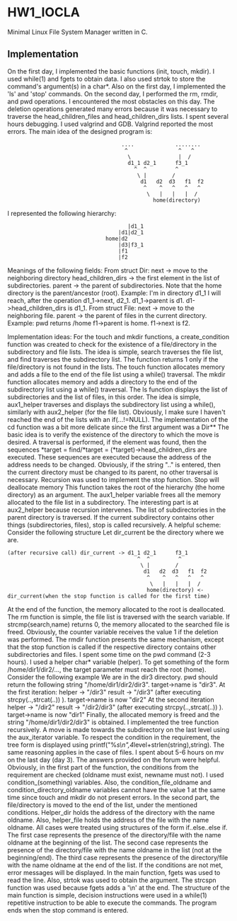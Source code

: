 # HW1_IOCLA

Minimal Linux File System Manager written in C.

## Implementation
On the first day, I implemented the basic functions (init, touch, mkdir).
I used while(1) and fgets to obtain data. I also used strtok to store the command's argument(s) in a char*.
Also on the first day, I implemented the 'ls' and 'stop' commands.
On the second day, I performed the rm, rmdir, and pwd operations.
I encountered the most obstacles on this day.
The deletion operations generated many errors because it was necessary to traverse the head_children_files and head_children_dirs lists.
I spent several hours debugging.
I used valgrind and GDB. Valgrind reported the most errors.
The main idea of the designed program is:
```
                                    ....             ........
                                     ^                ^   ^
                                      \               |  /
                                      d1_1 d2_1      f3_1
                                        ^  ^         ^
                                         \ |        /
                                          d1   d2  d3   f1  f2
                                           ^    ^   ^   ^   ^
                                            \   |   |   |  /
                                              home(directory)
```

I represented the following hierarchy:
```
                                      |d1_1   
                                   |d1|d2_1
                               home|d2
                                   |d3|f3_1
                                   |f1
                                   |f2
```
Meanings of the following fields:
From struct Dir:
next -> move to the neighboring directory
head_children_dirs -> the first element in the list of subdirectories. 
parent -> the parent of subdirectories. Note that the home directory is the parent/ancestor (root).
Example: I'm in directory d1_1
I will reach, after the operation d1_1->next, d2_1.
d1_1->parent is d1.
d1->head_children_dirs is d1_1.
From struct File:
next -> move to the neighboring file.
parent -> the parent of files in the current directory.
Example: pwd returns /home
f1->parent is home.
f1->next is f2.

Implementation ideas:
For the touch and mkdir functions, a create_condition function was created to check for the existence of a file/directory in the subdirectory and file lists.
The idea is simple, search traverses the file list, and find traverses the subdirectory list. The function returns 1 only if the file/directory is not found in the lists.
The touch function allocates memory and adds a file to the end of the file list using a while() traversal.
The mkdir function allocates memory and adds a directory to the end of the subdirectory list using a while() traversal.
The ls function displays the list of subdirectories and the list of files, in this order.
The idea is simple, aux1_helper traverses and displays the subdirectory list using a while(), similarly with aux2_helper (for the file list).
Obviously, I make sure I haven't reached the end of the lists with an if(...!=NULL).
The implementation of the cd function was a bit more delicate since the first argument was a Dir**
The basic idea is to verify the existence of the directory to which the move is desired.
A traversal is performed, if the element was found, then the sequences *target = find/*target = (*target)->head_children_dirs are executed.
These sequences are executed because the address of the address needs to be changed.
Obviously, if the string ".." is entered, then the current directory must be changed to its parent, no other traversal is necessary.
Recursion was used to implement the stop function.
Stop will deallocate memory 
This function takes the root of the hierarchy (the home directory) as an argument.
The aux1_helper variable frees all the memory allocated to the file list in a subdirectory.
The interesting part is at aux2_helper because recursion intervenes.
The list of subdirectories in the parent directory is traversed.
If the current subdirectory contains other things (subdirectories, files), stop is called recursively.
A helpful scheme:
Consider the following structure
Let dir_current be the directory where we are. 

```   
(after recursive call) dir_current -> d1_1 d2_1      f3_1
                                         ^  ^         ^
                                          \ |        /
                                           d1   d2  d3   f1  f2
                                            ^    ^   ^   ^   ^
                                             \   |   |   |  /
                                            home(directory) <- dir_current(when the stop function is called for the first time)
```
                                            
At the end of the function, the memory allocated to the root is deallocated.
The rm function is simple, the file list is traversed with the search variable. If strcmp(search,name) returns 0, the memory allocated to the searched file is freed.
Obviously, the counter variable receives the value 1 if the deletion was performed.
The rmdir function presents the same mechanism, except that the stop function is called if the respective directory contains other subdirectories and files.
I spent some time on the pwd command (2-3 hours).
I used a helper char* variable (helper). To get something of the form /home/dir1/dir2/..., the target parameter must reach the root (home).
Consider the following example
We are in the dir3 directory.
pwd should return the following string "/home/dir1/dir2/dir3".
target->name is "dir3".
At the first iteration:
helper -> "/dir3"
result -> "/dir3" (after executing strcpy(..,strcat(..)) ).
target->name is now "dir2"
At the second iteration
helper -> "/dir2"
result -> "/dir2/dir3" (after executing strcpy(..,strcat(..)) ).
target->name is now "dir1"
Finally, the allocated memory is freed and the string "/home/dir1/dir2/dir3" is obtained.
I implemented the tree function recursively.
A move is made towards the subdirectory on the last level using the aux_iterator variable.
To respect the condition in the requirement, the tree form is displayed using printf("%*s\n",4*level+strlen(string),string).
The same reasoning applies in the case of files.
I spent about 5-6 hours on mv on the last day (day 3).
The answers provided on the forum were helpful.
Obviously, in the first part of the function, the conditions from the requirement are checked (oldname must exist, newname must not). I used condition_(something) variables.
Also, the condition_file_oldname and condition_directory_oldname variables cannot have the value 1 at the same time since touch and mkdir do not present errors.
In the second part, the file/directory is moved to the end of the list, under the mentioned conditions.
Helper_dir holds the address of the directory with the name oldname. Also, helper_file holds the address of the file with the name oldname.
All cases were treated using structures of the form if..else..else if.
The first case represents the presence of the directory/file with the name oldname at the beginning of the list.
The second case represents the presence of the directory/file with the name oldname in the list (not at the beginning/end).
The third case represents the presence of the directory/file with the name oldname at the end of the list.
If the conditions are not met, error messages will be displayed.
In the main function, fgets was used to read the line. Also, strtok was used to obtain the argument.
The strcspn function was used because fgets adds a '\n' at the end.
The structure of the main function is simple, decision instructions were used in a while(1) repetitive instruction to be able to execute the commands.
The program ends when the stop command is entered.

